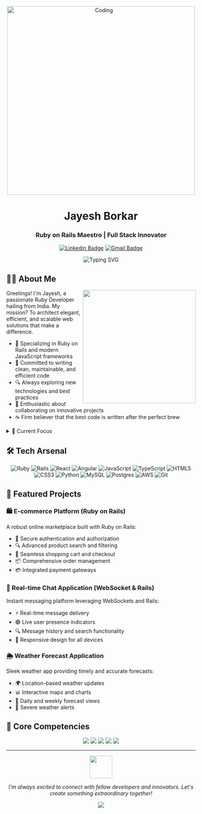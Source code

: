 <div align="center">
  <img src="https://media.giphy.com/media/qgQUggAC3Pfv687qPC/giphy.gif" alt="Coding" width="500">
  
  # Jayesh Borkar
  ### Ruby on Rails Maestro | Full Stack Innovator

  [![Linkedin Badge](https://img.shields.io/badge/-JayeshBorkar-0077B5?style=for-the-badge&logo=Linkedin&logoColor=white&link=https://www.linkedin.com/in/jayesh-borkar-08657a21b/)](https://www.linkedin.com/in/jayesh-borkar-08657a21b/)
  [![Gmail Badge](https://img.shields.io/badge/-jayeshborkar5868@gmail.com-D14836?style=for-the-badge&logo=Gmail&logoColor=white&link=mailto:jayeshborkar5868@gmail.com)](mailto:jayeshborkar5868@gmail.com)
  
  <img src="https://readme-typing-svg.herokuapp.com?font=Fira+Code&pause=1000&color=2E8B57&background=FFFFFF00&width=435&lines=Crafting+Elegant+Web+Solutions;Building+Scalable+Applications;Turning+Coffee+into+Code" alt="Typing SVG" />
</div>

## 👨‍💻 About Me

<img align="right" src="https://media.giphy.com/media/SWoSkN6DxTszqIKEqv/giphy.gif" width="300">

Greetings! I'm Jayesh, a passionate Ruby Developer hailing from India. My mission? To architect elegant, efficient, and scalable web solutions that make a difference.

- 🚀 Specializing in Ruby on Rails and modern JavaScript frameworks
- 🌟 Committed to writing clean, maintainable, and efficient code
- 🔍 Always exploring new technologies and best practices
- 🤝 Enthusiastic about collaborating on innovative projects
- ☕ Firm believer that the best code is written after the perfect brew

<details>
<summary>🌱 Current Focus</summary>

- Mastering advanced Rails patterns
- Diving deep into React and Angular ecosystems
- Exploring cloud-native technologies
- Contributing to open-source projects

</details>

## 🛠 Tech Arsenal

<div align="center">

![Ruby](https://img.shields.io/badge/ruby-%23CC342D.svg?style=for-the-badge&logo=ruby&logoColor=white)
![Rails](https://img.shields.io/badge/rails-%23CC0000.svg?style=for-the-badge&logo=ruby-on-rails&logoColor=white)
![React](https://img.shields.io/badge/react-%2320232a.svg?style=for-the-badge&logo=react&logoColor=%2361DAFB)
![Angular](https://img.shields.io/badge/angular-%23DD0031.svg?style=for-the-badge&logo=angular&logoColor=white)
![JavaScript](https://img.shields.io/badge/javascript-%23323330.svg?style=for-the-badge&logo=javascript&logoColor=%23F7DF1E)
![TypeScript](https://img.shields.io/badge/typescript-%23007ACC.svg?style=for-the-badge&logo=typescript&logoColor=white)
![HTML5](https://img.shields.io/badge/html5-%23E34F26.svg?style=for-the-badge&logo=html5&logoColor=white)
![CSS3](https://img.shields.io/badge/css3-%231572B6.svg?style=for-the-badge&logo=css3&logoColor=white)
![Python](https://img.shields.io/badge/python-3670A0?style=for-the-badge&logo=python&logoColor=ffdd54)
![MySQL](https://img.shields.io/badge/mysql-%2300f.svg?style=for-the-badge&logo=mysql&logoColor=white)
![Postgres](https://img.shields.io/badge/postgres-%23316192.svg?style=for-the-badge&logo=postgresql&logoColor=white)
![AWS](https://img.shields.io/badge/AWS-%23FF9900.svg?style=for-the-badge&logo=amazon-aws&logoColor=white)
![Git](https://img.shields.io/badge/git-%23F05033.svg?style=for-the-badge&logo=git&logoColor=white)

</div>

## 🌟 Featured Projects



### 🛍 E-commerce Platform (Ruby on Rails)

A robust online marketplace built with Ruby on Rails:

- 🔐 Secure authentication and authorization
- 🔍 Advanced product search and filtering
- 🛒 Seamless shopping cart and checkout
- 📦 Comprehensive order management
- 💳 Integrated payment gateways

### 💬 Real-time Chat Application (WebSocket & Rails)

Instant messaging platform leveraging WebSockets and Rails:

- ⚡ Real-time message delivery
- 🟢 Live user presence indicators
- 🔍 Message history and search functionality
- 📱 Responsive design for all devices

### 🌦 Weather Forecast Application

Sleek weather app providing timely and accurate forecasts:

- 🌍 Location-based weather updates
- 📊 Interactive maps and charts
- 📅 Daily and weekly forecast views
- 🔔 Severe weather alerts

## 💼 Core Competencies

<div align="center">

![](https://img.shields.io/badge/Web%20Development-brightgreen?style=for-the-badge)
![](https://img.shields.io/badge/Database%20Design-blue?style=for-the-badge)
![](https://img.shields.io/badge/API%20Integration-orange?style=for-the-badge)
![](https://img.shields.io/badge/Test--Driven%20Development-red?style=for-the-badge)
![](https://img.shields.io/badge/Agile%20Methodologies-blueviolet?style=for-the-badge)

</div>

---

<div align="center">
  <img src="https://media.giphy.com/media/LnQjpWaON8nhr21vNW/giphy.gif" width="60"> 
  <p><em>I'm always excited to connect with fellow developers and innovators. Let's create something extraordinary together!</em></p>
  
  ![](https://visitor-badge.glitch.me/badge?page_id=J14as.J14as)
</div>

